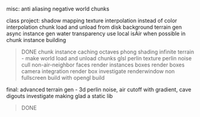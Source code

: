misc:
anti aliasing
negative world chunks


class project:
shadow mapping
texture interpolation instead of color interpolation
chunk load and unload from disk
background terrain gen
async instance gen
water transparency
use local isAir when possible in chunk instance building
> DONE
chunk instance caching
octaves
phong shading
infinite terrain - make world load and unload chunks
glsl perlin texture
perlin noise
cull non-air-neighbor faces
render instances boxes
render boxes
camera integration
render box
investigate renderwindow non fullscreen
build with opengl
build


final:
advanced terrain gen - 3d perlin noise, air cutoff with gradient, cave digouts
investigate making glad a static lib
> DONE